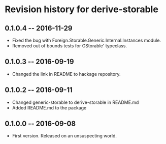 # Revision history for derive-storable

## 0.1.0.4  -- 2016-11-29

* Fixed the bug with Foreign.Storable.Generic.Internal.Instances module.
* Removed out of bounds tests for GStorable' typeclass.

## 0.1.0.3  -- 2016-09-19

* Changed the link in README to hackage repository.

## 0.1.0.2  -- 2016-09-11

* Changed generic-storable to derive-storable in README.md
* Added README.md to the package


## 0.1.0.0  -- 2016-09-08

* First version. Released on an unsuspecting world.
